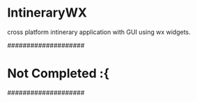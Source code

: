 # IntineraryWX
cross platform intinerary application with GUI using wx widgets.

####################
# Not Completed :{ #
####################
